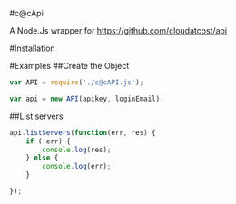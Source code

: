 #c@cApi

A Node.Js wrapper for https://github.com/cloudatcost/api

#Installation

#Examples
##Create the Object

```node.js
var API = require('./c@cAPI.js');

var api = new API(apikey, loginEmail);
```

##List servers

```node.js
api.listServers(function(err, res) {
    if (!err) {
        console.log(res);
    } else {
        console.log(err);
    }

});

```